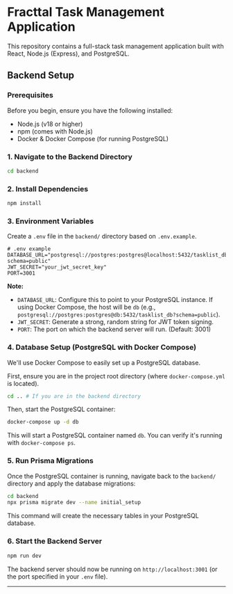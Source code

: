 # Fracttal Task Management Application

This repository contains a full-stack task management application built with React, Node.js (Express), and PostgreSQL.

## Backend Setup

### Prerequisites

Before you begin, ensure you have the following installed:

*   Node.js (v18 or higher)
*   npm (comes with Node.js)
*   Docker & Docker Compose (for running PostgreSQL)

### 1. Navigate to the Backend Directory

```bash
cd backend
```

### 2. Install Dependencies

```bash
npm install
```

### 3. Environment Variables

Create a `.env` file in the `backend/` directory based on `.env.example`.

```
# .env example
DATABASE_URL="postgresql://postgres:postgres@localhost:5432/tasklist_db?schema=public"
JWT_SECRET="your_jwt_secret_key"
PORT=3001
```

**Note:**
*   `DATABASE_URL`: Configure this to point to your PostgreSQL instance. If using Docker Compose, the host will be `db` (e.g., `postgresql://postgres:postgres@db:5432/tasklist_db?schema=public`).
*   `JWT_SECRET`: Generate a strong, random string for JWT token signing.
*   `PORT`: The port on which the backend server will run. (Default: 3001)

### 4. Database Setup (PostgreSQL with Docker Compose)

We'll use Docker Compose to easily set up a PostgreSQL database.

First, ensure you are in the project root directory (where `docker-compose.yml` is located).

```bash
cd .. # If you are in the backend directory
```

Then, start the PostgreSQL container:

```bash
docker-compose up -d db
```

This will start a PostgreSQL container named `db`. You can verify it's running with `docker-compose ps`.

### 5. Run Prisma Migrations

Once the PostgreSQL container is running, navigate back to the `backend/` directory and apply the database migrations:

```bash
cd backend
npx prisma migrate dev --name initial_setup
```

This command will create the necessary tables in your PostgreSQL database.

### 6. Start the Backend Server

```bash
npm run dev
```

The backend server should now be running on `http://localhost:3001` (or the port specified in your `.env` file).

---
